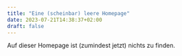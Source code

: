 ```yaml
---
title: "Eine (scheinbar) leere Homepage"
date: 2023-07-21T14:38:37+02:00
draft: false
---
```

Auf dieser Homepage ist (zumindest jetzt) nichts zu finden.
